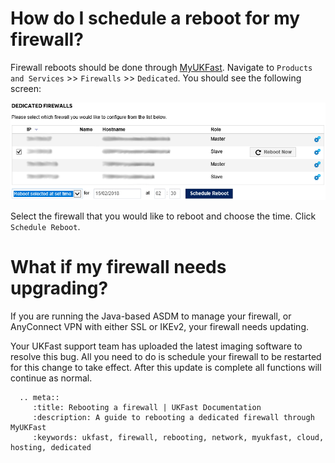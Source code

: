 # How do I schedule a reboot for my firewall?

Firewall reboots should be done through [MyUKFast](https://my.ukfast.co.uk). Navigate to `Products and Services` >> `Firewalls` >> `Dedicated`. You should see the following screen:

![firewallrebootscreen](FirewallRebootscreen.png)

Select the firewall that you would like to reboot and choose the time. Click `Schedule Reboot`.


# What if my firewall needs upgrading?

If you are running the Java-based ASDM to manage your firewall, or AnyConnect VPN with either SSL or IKEv2, your firewall needs updating.

Your UKFast support team has uploaded the latest imaging software to resolve this bug. All you need to do is schedule your firewall to be restarted for this change to take effect.  After this update is complete all functions will continue as normal.

```eval_rst
  .. meta::
     :title: Rebooting a firewall | UKFast Documentation
     :description: A guide to rebooting a dedicated firewall through MyUKFast
     :keywords: ukfast, firewall, rebooting, network, myukfast, cloud, hosting, dedicated
```
